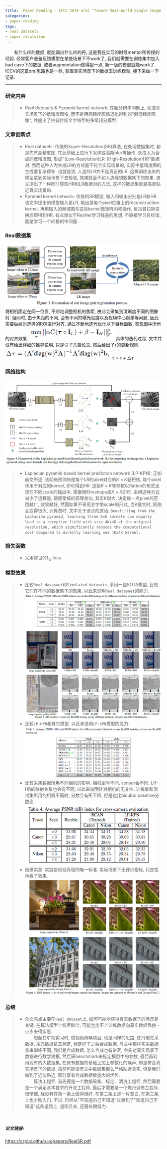```yaml
---
title:  Paper Reading - ICCV 2019 oral "Toward Real-World Single Image Super-Resolution - A New Benchmark and A New Model"
categories:
- paper-reading
tags:
- real datasets
- super resolution
---
```


&emsp;&emsp;有什么样的数据, 就能训出什么样的丹, 这是我在实习的时候mentor所传授的经验. 经常客户爸爸反馈模型在某些场景下不work了, 我们就需要在训练集中加入bad case下的数据, 或者augmentation做得狠一点, 新一版的模型就能work了. ICCV的这篇oral思路也是一样, 获取真实场景下的数据去训练模型, 接下来做一下记录.
<!-- more -->

***
### 研究内容
>+ *Real datasets & Pyramid kernel network*: 在超分辨率问题上, 获取真实场景下的低精度图像, 而不是用高精度图像退化得到的"假低精度图像", 并提出了拉普拉斯金字塔型的多级超分模型.
>

### 文章创新点
>+ Real datasets: 传统的Super-Resolution(SR)算法, 在处理数据集时, 都是先有高精度图, 在此基础上进行下采样或高斯blur等操作, 获取人为合成的低精度图, 形成"(Low-Resolution)LR-(High-Resolution)HR"数据对. 然而这种人为生成LR的方式是不符合实际场景的, 实际中低精度图的生成要复杂得多. 也就是说, 人造的LR并不是真正的LR. 这样训练出来的模型拿到实际场景下去检验, 效果就会不如人造理想数据集下的效果. 该文提出了一种同时获取HR和LR数据对的方法, 这样的数据集就是高度贴近真实场景的.
>+ Pyramid kernel network: 传统的SR模型, 输入和输出分别是LR和HR. 该文中提出的模型输入是LR, 输出是每个pixel位置上的reconstruction kernel, 再用输入的频域图与这些kernel做矩阵内积操作, 反拉普拉斯变换后即得到HR. 有点类似于ResNet学习残差的思想, 不直接学习目标值, 而是学习一个间接的中间量.

### Real数据集
![](/assets/images/realSR/1.png)
将相机固定在同一位置, 不断地调整相机的焦距, 由此会采集到清晰度不同的图像对. 但同时, 由于焦距的不同, 会有不同的曝光程度以及视场中心飘移等问题, 因此需要后续对选择的ROI进行对齐. 通过不断地迭代优化以下目标函数, 实现图中所示的对齐效果.
![](/assets/images/realSR/2.png)
具体的迭代过程, 文中并没有给出详细的推导说明, 只是引了几篇论文, 然后给出了$\tau$的更新规则,
![](/assets/images/realSR/3.png)
$\tau = \tau + \triangle\tau$


### 网络结构
![](/assets/images/realSR/4.png)
>+ Laplacian pyramid based kernel prediction network (LP-KPN): 正如前文所述, 该网络预测的是每个LR的pixel对应的$K\times K$卷积核, 每个pixel作用于对应的kernel, 即可得到HR. 这些$K\times K$卷积核以flatten的形式出现在不同scale的输出中, 需要用时reshape成$K\times K$即可. 采用这种方式减少了运算量, 跟感受域的原理类似, 其实K越大, 决定每一点pixel的范围越广, 效果越好, 然而如果不采用金字塔scale的形式, 当K很大时, 网络会变得很大, 计算费时. 文中关于该点的原话: `Benefitting from the Laplacian pyramid, learning three KxK kernels can equally lead to a receptive field with size 4Kx4K at the original resolution, which significantly reduces the computational cost compared to directly learning one 4Kx4K kernel.`

### 损失函数
>+ 采用常见的$L_2$ loss.

### 模型效果
>+ 比较`Real datasaet`和`Simulated datasets`. 采用一些SOTA模型, 比较它们在不同的数据集下的效果, 以此来说明`Real datasaet`的能力.
![](/assets/images/realSR/5.png)
![](/assets/images/realSR/6.png)
>+ 比较`LP-KPN`和其它模型. 以此来说明`LP-KPN`模型的能力.
![](/assets/images/realSR/7.png)
>+ 比较采集数据所用不同相机的影响. 相机型号不同, sensor会不同, LR-HR的映射关系也会有不同, 以此来说明针对相机的无关性. 训练集和测试集所用的相机不同时, 分数会有所下降, 但是也比bicubic baseline分数高.
![](/assets/images/realSR/8.png)
>+ 街景实测. 实践是检验真理的唯一标准. 实际场景下无评价指标, 只定性地看了效果.
![](/assets/images/realSR/9.png)

### 总结
>+ 全文亮点主要在`Real dataset`上, 如何巧妙地获得真实数据下的场景是关键. 在算法模型上绞尽脑汁, 可能也比不上训练数据向真实数据靠拢一小步来得实惠.   
&emsp;&emsp;想起在旷视实习时, 做视频降噪项目, 也是同样的思路, 炼丹前先采数据, 采完数据拿去标定, 标定好了之后合成数据. 与文中那样实采数据拿来训练不同, 我们是合成数据, 怎么合成也有讲究. 会先对真实场景下数据进行数学建模, 然后采benchmark来标定模型中的参数, 最后再利用现有的大数据集, 在原有数据的基础上加上参数化的噪声, 即是符合真实场景下的数据. 虽然可能没有文中数据集那么严格贴近真实, 但是我们做到了近似贴近, 同时享有合成数据数量大的优势.   
&emsp;&emsp;算法工程师, 首先得是一个数据采集、标定、清洗工程师, 然后需要是一个满足基本要求的开发工程师, 最后才需要是一个炼丹调参工程师. 很惭愧, 我没有在第一条上做得很好, 在第二条上是一片空白, 在第三条上也才刚入门. 不过, 已经从"不知道自己不知道"过渡到了"知道自己不知道"这条道路上, 道阻且长, 还需长期努力. 


<br
/>
##### 论文链接:
<https://csjcai.github.io/papers/RealSR.pdf>



